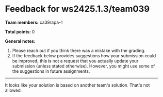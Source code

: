 # Feedback for ws2425.1.3/team039

**Team members:** ca39rapa-1

**Total points:** 0

**General notes:**
1. Please reach out if you think there was a mistake with the grading.
2. If the feedback below provides suggestions how your submission could be improved, this is not a request that you actually update your submission (unless stated otherwise). However, you might use some of the suggestions in future assignments.

-----------------

It looks like your solution is based on another team's solution.
That's not allowed.

